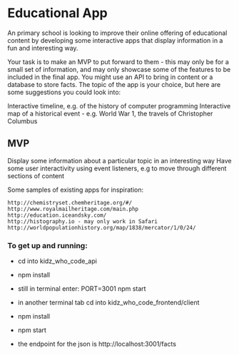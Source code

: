# Educational App

An primary school is looking to improve their online offering of educational content by developing some interactive apps that display information in a fun and interesting way.

Your task is to make an MVP to put forward to them - this may only be for a small set of information, and may only showcase some of the features to be included in the final app. You might use an API to bring in content or a database to store facts. The topic of the app is your choice, but here are some suggestions you could look into:

Interactive timeline, e.g. of the history of computer programming
Interactive map of a historical event - e.g. World War 1, the travels of Christopher Columbus

## MVP

Display some information about a particular topic in an interesting way
Have some user interactivity using event listeners, e.g to move through different sections of content

Some samples of existing apps for inspiration:

    http://chemistryset.chemheritage.org/#/
    http://www.royalmailheritage.com/main.php
    http://education.iceandsky.com/
    http://histography.io - may only work in Safari
    http://worldpopulationhistory.org/map/1838/mercator/1/0/24/


### To get up and running:

- cd into kidz_who_code_api

- npm install

- still in terminal enter: PORT=3001 npm start

- in another terminal tab cd into kidz_who_code_frontend/client

- npm install

- npm start

- the endpoint for the json is http://localhost:3001/facts
